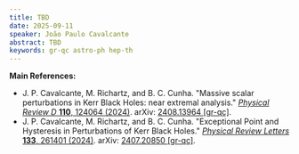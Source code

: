 ```yaml
---
title: TBD
date: 2025-09-11
speaker: João Paulo Cavalcante
abstract: TBD
keywords: gr-qc astro-ph hep-th
---
```


**Main References:**
 - J. P. Cavalcante, M. Richartz, and B. C. Cunha. "Massive scalar perturbations in Kerr Black Holes: near extremal analysis." [_Physical Review D_ **110**, 124064 (2024)](https://doi.org/10.1103/PhysRevD.110.124064). arXiv: [2408.13964 [gr-qc]](https://arxiv.org/abs/2408.13964).
 - J. P. Cavalcante, M. Richartz, and B. C. Cunha. "Exceptional Point and Hysteresis in Perturbations of Kerr Black Holes." [_Physical Review Letters_ **133**, 261401 (2024)](https://doi.org/10.1103/PhysRevLett.133.261401). arXiv: [2407.20850 [gr-qc]](https://arxiv.org/abs/2407.20850).

